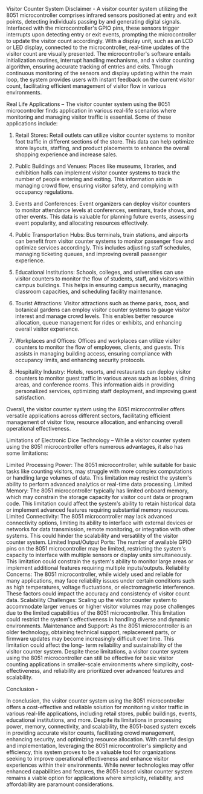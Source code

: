 Visitor Counter System
Disclaimer - A visitor counter system utilizing the 8051 microcontroller comprises infrared sensors positioned at entry and exit points, detecting individuals passing by and generating digital signals. Interfaced with the microcontroller's GPIO pins, these sensors trigger interrupts upon detecting entry or exit events, prompting the microcontroller to update the visitor count accordingly. With a display unit, such as an LCD or LED display, connected to the microcontroller, real-time updates of the visitor count are visually presented. The microcontroller's software entails initialization routines, interrupt handling mechanisms, and a visitor counting algorithm, ensuring accurate tracking of entries and exits. Through continuous monitoring of the sensors and display updating within the main loop, the system provides users with instant feedback on the current visitor count, facilitating efficient management of visitor flow in various environments.

Real Life Applications –
The visitor counter system using the 8051 microcontroller finds application in various real-life scenarios where monitoring and managing visitor traffic is essential. Some of these applications include:

1.	Retail Stores: Retail outlets can utilize visitor counter systems to monitor foot traffic in different sections of the store. This data can help optimize store layouts, staffing, and product placements to enhance the overall shopping experience and increase sales.

2.	Public Buildings and Venues: Places like museums, libraries, and exhibition halls can implement visitor counter systems to track the number of people entering and exiting. This information aids in managing crowd flow, ensuring visitor safety, and complying with occupancy regulations.
 
3.	Events and Conferences: Event organizers can deploy visitor counters to monitor attendance levels at conferences, seminars, trade shows, and other events. This data is valuable for planning future events, assessing event popularity, and allocating resources effectively.

4.	Public Transportation Hubs: Bus terminals, train stations, and airports can benefit from visitor counter systems to monitor passenger flow and optimize services accordingly. This includes adjusting staff schedules, managing ticketing queues, and improving overall passenger experience.

5.	Educational Institutions: Schools, colleges, and universities can use visitor counters to monitor the flow of students, staff, and visitors within campus buildings. This helps in ensuring campus security, managing classroom capacities, and scheduling facility maintenance.

6.	Tourist Attractions: Visitor attractions such as theme parks, zoos, and botanical gardens can employ visitor counter systems to gauge visitor interest and manage crowd levels. This enables better resource allocation, queue management for rides or exhibits, and enhancing overall visitor experience.

7.	Workplaces and Offices: Offices and workplaces can utilize visitor counters to monitor the flow of employees, clients, and guests. This assists in managing building access, ensuring compliance with occupancy limits, and enhancing security protocols.

8.	Hospitality Industry: Hotels, resorts, and restaurants can deploy visitor counters to monitor guest traffic in various areas such as lobbies, dining areas, and conference rooms. This information aids in providing personalized services, optimizing staff deployment, and improving guest satisfaction.

Overall, the visitor counter system using the 8051 microcontroller offers versatile applications across different sectors, facilitating efficient management of visitor flow, resource allocation, and enhancing overall operational effectiveness.

Limitations of Electronic Dice Technology –
While a visitor counter system using the 8051 microcontroller offers numerous advantages, it also has some limitations:
 
Limited Processing Power: The 8051 microcontroller, while suitable for basic tasks like counting visitors, may struggle with more complex computations or handling large volumes of data. This limitation may restrict the system's ability to perform advanced analytics or real-time data processing.
Limited Memory: The 8051 microcontroller typically has limited onboard memory, which may constrain the storage capacity for visitor count data or program code. This limitation could affect the system's ability to retain historical data or implement advanced features requiring substantial memory resources.
Limited Connectivity: The 8051 microcontroller may lack advanced connectivity options, limiting its ability to interface with external devices or networks for data transmission, remote monitoring, or integration with other systems. This could hinder the scalability and versatility of the visitor counter system.
Limited Input/Output Ports: The number of available GPIO pins on the 8051 microcontroller may be limited, restricting the system's capacity to interface with multiple sensors or display units simultaneously. This limitation could constrain the system's ability to monitor large areas or implement additional features requiring multiple inputs/outputs.
Reliability Concerns: The 8051 microcontroller, while widely used and reliable for many applications, may face reliability issues under certain conditions such as high temperatures, voltage fluctuations, or electromagnetic interference.
These factors could impact the accuracy and consistency of visitor count data.
Scalability Challenges: Scaling up the visitor counter system to accommodate larger venues or higher visitor volumes may pose challenges due to the limited capabilities of the 8051 microcontroller. This limitation could restrict the system's effectiveness in handling diverse and dynamic environments.
Maintenance and Support: As the 8051 microcontroller is an older technology, obtaining technical support, replacement parts, or firmware updates may become increasingly difficult over time. This limitation could affect the long- term reliability and sustainability of the visitor counter system.
Despite these limitations, a visitor counter system using the 8051 microcontroller can still be effective for basic visitor counting applications in smaller-scale environments where simplicity, cost-effectiveness, and reliability are prioritized over advanced features and scalability.
 
Conclusion -


In conclusion, the visitor counter system using the 8051 microcontroller offers a cost-effective and reliable solution for monitoring visitor traffic in various real-life applications, including retail stores, public buildings, events, educational institutions, and more. Despite its limitations in processing power, memory, connectivity, and scalability, the 8051-based system excels in providing accurate visitor counts, facilitating crowd management, enhancing security, and optimizing resource allocation. With careful design and implementation, leveraging the 8051 microcontroller's simplicity and efficiency, this system proves to be a valuable tool for organizations seeking to improve operational effectiveness and enhance visitor experiences within their environments. While newer technologies may offer enhanced capabilities and features, the 8051-based visitor counter system remains a viable option for applications where simplicity, reliability, and affordability are paramount considerations.
